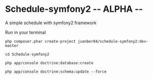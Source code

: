 Schedule-symfony2 -- ALPHA --
=============================

A simple schedule with symfony2 framework

Run in your terminal
	
	php composer.phar create-project juanber84/schedule-symfony2:dev-master

	cd Schedule-symfony2

	php app/console doctrine:database:create
	
	php app/console doctrine:schema:update --force